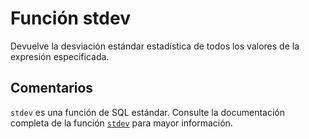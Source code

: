 ﻿---
Autogenerated: true
---

# Función  stdev

Devuelve la desviación estándar estadística de todos los valores de la expresión especificada.

## Comentarios 

`stdev` es una función de SQL estándar. Consulte la documentación completa de la función [`stdev`](https://learn.microsoft.com/es-es/sql/t-sql/functions/stdev-transact-sql) para mayor información.
